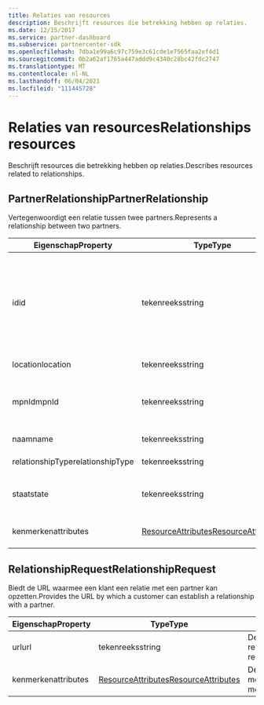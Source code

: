 ```yaml
---
title: Relaties van resources
description: Beschrijft resources die betrekking hebben op relaties.
ms.date: 12/15/2017
ms.service: partner-dashboard
ms.subservice: partnercenter-sdk
ms.openlocfilehash: 7dba1e99a6c97c759e3c61cde1e7565faa2ef4d1
ms.sourcegitcommit: 0b2a62af1765a447addd9c4340c28bc42fdc2747
ms.translationtype: MT
ms.contentlocale: nl-NL
ms.lasthandoff: 06/04/2021
ms.locfileid: "111445728"
---
```

# <a name="relationships-resources"></a><span data-ttu-id="917e9-103">Relaties van resources</span><span class="sxs-lookup"><span data-stu-id="917e9-103">Relationships resources</span></span>

<span data-ttu-id="917e9-104">Beschrijft resources die betrekking hebben op relaties.</span><span class="sxs-lookup"><span data-stu-id="917e9-104">Describes resources related to relationships.</span></span>

## <a name="partnerrelationship"></a><span data-ttu-id="917e9-105">PartnerRelationship</span><span class="sxs-lookup"><span data-stu-id="917e9-105">PartnerRelationship</span></span>

<span data-ttu-id="917e9-106">Vertegenwoordigt een relatie tussen twee partners.</span><span class="sxs-lookup"><span data-stu-id="917e9-106">Represents a relationship between two partners.</span></span>

| <span data-ttu-id="917e9-107">Eigenschap</span><span class="sxs-lookup"><span data-stu-id="917e9-107">Property</span></span>         | <span data-ttu-id="917e9-108">Type</span><span class="sxs-lookup"><span data-stu-id="917e9-108">Type</span></span>                                                           | <span data-ttu-id="917e9-109">Beschrijving</span><span class="sxs-lookup"><span data-stu-id="917e9-109">Description</span></span>                                                                                                                                    |
|------------------|----------------------------------------------------------------|------------------------------------------------------------------------------------------------------------------------------------------------|
| <span data-ttu-id="917e9-110">id</span><span class="sxs-lookup"><span data-stu-id="917e9-110">id</span></span>               | <span data-ttu-id="917e9-111">tekenreeks</span><span class="sxs-lookup"><span data-stu-id="917e9-111">string</span></span>                                                         | <span data-ttu-id="917e9-112">De partner-id.</span><span class="sxs-lookup"><span data-stu-id="917e9-112">The partner identifier.</span></span> <span data-ttu-id="917e9-113">De partner-id geeft de tenant-id op van de partner die zich aan de ontvangerszijde (van) de relatie heeft.</span><span class="sxs-lookup"><span data-stu-id="917e9-113">The partner identifier specifies the tenant id of the partner who is in the recipient (from) side of the relationship.</span></span> |
| <span data-ttu-id="917e9-114">location</span><span class="sxs-lookup"><span data-stu-id="917e9-114">location</span></span>         | <span data-ttu-id="917e9-115">tekenreeks</span><span class="sxs-lookup"><span data-stu-id="917e9-115">string</span></span>                                                         | <span data-ttu-id="917e9-116">De locatie van de partner.</span><span class="sxs-lookup"><span data-stu-id="917e9-116">The location of the partner.</span></span>                                                                                                                   |
| <span data-ttu-id="917e9-117">mpnId</span><span class="sxs-lookup"><span data-stu-id="917e9-117">mpnId</span></span>            | <span data-ttu-id="917e9-118">tekenreeks</span><span class="sxs-lookup"><span data-stu-id="917e9-118">string</span></span>                                                         | <span data-ttu-id="917e9-119">De Microsoft Partner Network (MPN) van de partner.</span><span class="sxs-lookup"><span data-stu-id="917e9-119">The Microsoft Partner Network (MPN) identifier of the partner.</span></span>                                                                                 |
| <span data-ttu-id="917e9-120">naam</span><span class="sxs-lookup"><span data-stu-id="917e9-120">name</span></span>             | <span data-ttu-id="917e9-121">tekenreeks</span><span class="sxs-lookup"><span data-stu-id="917e9-121">string</span></span>                                                         | <span data-ttu-id="917e9-122">De naam van de partner.</span><span class="sxs-lookup"><span data-stu-id="917e9-122">The name of the partner.</span></span>                                                                                                                       |
| <span data-ttu-id="917e9-123">relationshipType</span><span class="sxs-lookup"><span data-stu-id="917e9-123">relationshipType</span></span> | <span data-ttu-id="917e9-124">tekenreeks</span><span class="sxs-lookup"><span data-stu-id="917e9-124">string</span></span>                                                         | <span data-ttu-id="917e9-125">Het type relatie.</span><span class="sxs-lookup"><span data-stu-id="917e9-125">The type of relationship.</span></span>                                                                                                                      |
| <span data-ttu-id="917e9-126">staat</span><span class="sxs-lookup"><span data-stu-id="917e9-126">state</span></span>            | <span data-ttu-id="917e9-127">tekenreeks</span><span class="sxs-lookup"><span data-stu-id="917e9-127">string</span></span>                                                         | <span data-ttu-id="917e9-128">De status van de relatie (bijvoorbeeld `active` ).</span><span class="sxs-lookup"><span data-stu-id="917e9-128">The state of the relationship (for example `active`).</span></span>                                                                                                 |
| <span data-ttu-id="917e9-129">kenmerken</span><span class="sxs-lookup"><span data-stu-id="917e9-129">attributes</span></span>       | [<span data-ttu-id="917e9-130">ResourceAttributes</span><span class="sxs-lookup"><span data-stu-id="917e9-130">ResourceAttributes</span></span>](utility-resources.md#resourceattributes) | <span data-ttu-id="917e9-131">De metagegevenskenmerken.</span><span class="sxs-lookup"><span data-stu-id="917e9-131">The metadata attributes.</span></span>                                                                                                                       |

## <a name="relationshiprequest"></a><span data-ttu-id="917e9-132">RelationshipRequest</span><span class="sxs-lookup"><span data-stu-id="917e9-132">RelationshipRequest</span></span>

<span data-ttu-id="917e9-133">Biedt de URL waarmee een klant een relatie met een partner kan opzetten.</span><span class="sxs-lookup"><span data-stu-id="917e9-133">Provides the URL by which a customer can establish a relationship with a partner.</span></span>

| <span data-ttu-id="917e9-134">Eigenschap</span><span class="sxs-lookup"><span data-stu-id="917e9-134">Property</span></span>   | <span data-ttu-id="917e9-135">Type</span><span class="sxs-lookup"><span data-stu-id="917e9-135">Type</span></span>                                                           | <span data-ttu-id="917e9-136">Beschrijving</span><span class="sxs-lookup"><span data-stu-id="917e9-136">Description</span></span>                   |
|------------|----------------------------------------------------------------|-------------------------------|
| <span data-ttu-id="917e9-137">url</span><span class="sxs-lookup"><span data-stu-id="917e9-137">url</span></span>        | <span data-ttu-id="917e9-138">tekenreeks</span><span class="sxs-lookup"><span data-stu-id="917e9-138">string</span></span>                                                         | <span data-ttu-id="917e9-139">De URL van de relatieaanvraag.</span><span class="sxs-lookup"><span data-stu-id="917e9-139">The relationship request URL.</span></span> |
| <span data-ttu-id="917e9-140">kenmerken</span><span class="sxs-lookup"><span data-stu-id="917e9-140">attributes</span></span> | [<span data-ttu-id="917e9-141">ResourceAttributes</span><span class="sxs-lookup"><span data-stu-id="917e9-141">ResourceAttributes</span></span>](utility-resources.md#resourceattributes) | <span data-ttu-id="917e9-142">De metagegevenskenmerken.</span><span class="sxs-lookup"><span data-stu-id="917e9-142">The metadata attributes.</span></span>      |
